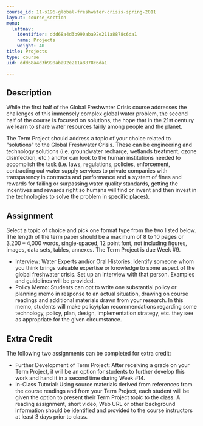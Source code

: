 ```yaml
---
course_id: 11-s196-global-freshwater-crisis-spring-2011
layout: course_section
menu:
  leftnav:
    identifier: ddd68a4d3b990aba92e211a8878c6da1
    name: Projects
    weight: 40
title: Projects
type: course
uid: ddd68a4d3b990aba92e211a8878c6da1

---
```


Description
-----------

While the first half of the Global Freshwater Crisis course addresses the challenges of this immensely complex global water problem, the second half of the course is focused on solutions, the hope that in the 21st century we learn to share water resources fairly among people and the planet.

The Term Project should address a topic of your choice related to "solutions" to the Global Freshwater Crisis. These can be engineering and technology solutions (i.e. groundwater recharge, wetlands treatment, ozone disinfection, etc.) and/or can look to the human institutions needed to accomplish the task (i.e. laws, regulations, policies, enforcement, contracting out water supply services to private companies with transparency in contracts and performance and a system of fines and rewards for failing or surpassing water quality standards, getting the incentives and rewards right so humans will find or invent and then invest in the technologies to solve the problem in specific places).

Assignment
----------

Select a topic of choice and pick one format type from the two listed below. The length of the term paper should be a maximum of 8 to 10 pages or 3,200 – 4,000 words, single-spaced, 12 point font, not including figures, images, data sets, tables, annexes. The Term Project is due Week #9.

*   Interview: Water Experts and/or Oral Histories: Identify someone whom you think brings valuable expertise or knowledge to some aspect of the global freshwater crisis. Set up an interview with that person. Examples and guidelines will be provided.
*   Policy Memo: Students can opt to write one substantial policy or planning memo in response to an actual situation, drawing on course readings and additional materials drawn from your research. In this memo, students will make policy/plan recommendations regarding some technology, policy, plan, design, implementation strategy, etc. they see as appropriate for the given circumstance.

Extra Credit
------------

The following two assignments can be completed for extra credit:

*   Further Development of Term Project: After receiving a grade on your Term Project, it will be an option for students to further develop this work and hand it in a second time during Week #14.
*   In-Class Tutorial: Using source materials derived from references from the course readings and from your Term Project, each student will be given the option to present their Term Project topic to the class. A reading assignment, short video, Web URL or other background information should be identified and provided to the course instructors at least 3 days prior to class.